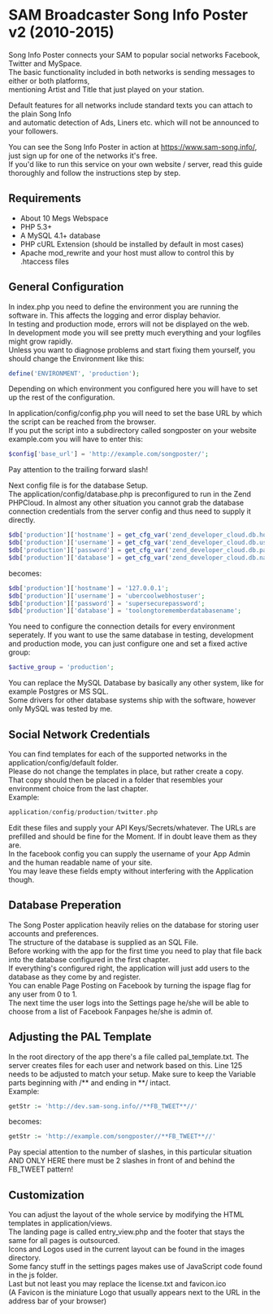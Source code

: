 SAM Broadcaster Song Info Poster v2 (2010-2015)
===============================================

Song Info Poster connects your SAM to popular social networks Facebook, Twitter and MySpace.  
The basic functionality included in both networks is sending messages to either or both platforms,  
mentioning Artist and Title that just played on your station.  

Default features for all networks include standard texts you can attach to the plain Song Info  
and automatic detection of Ads, Liners etc. which will not be announced to your followers.  

You can see the Song Info Poster in action at https://www.sam-song.info/, just sign up for one of the networks it's free.  
If you'd like to run this service on your own website / server, read this guide thoroughly and follow the instructions step by step.  

Requirements
------------

* About 10 Megs Webspace
* PHP 5.3+
* A MySQL 4.1+ database
* PHP cURL Extension (should be installed by default in most cases)
* Apache mod_rewrite and your host must allow to control this by .htaccess files

General Configuration
---------------------

In index.php you need to define the environment you are running the software in. This affects the logging and error display behavior.  
In testing and production mode, errors will not be displayed on the web.  
In development mode you will see pretty much everything and your logfiles might grow rapidly.  
Unless you want to diagnose problems and start fixing them yourself, you should change the Environment like this:
```php    
define('ENVIRONMENT', 'production');
```
Depending on which environment you configured here you will have to set up the rest of the configuration.

In application/config/config.php you will need to set the base URL by which the script can be reached from the browser.  
If you put the script into a subdirectory called songposter on your website example.com you will have to enter this:
```php    
$config['base_url']	= 'http://example.com/songposter/';
```
Pay attention to the trailing forward slash!

Next config file is for the database Setup.  
The application/config/database.php is preconfigured to run in the Zend PHPCloud. In almost any other situation you cannot grab the database connection credentials from the server config and thus need to supply it directly.
```php
$db['production']['hostname'] = get_cfg_var('zend_developer_cloud.db.host');
$db['production']['username'] = get_cfg_var('zend_developer_cloud.db.username');
$db['production']['password'] = get_cfg_var('zend_developer_cloud.db.password');
$db['production']['database'] = get_cfg_var('zend_developer_cloud.db.name');
```    
becomes:
```php
$db['production']['hostname'] = '127.0.0.1';
$db['production']['username'] = 'ubercoolwebhostuser';
$db['production']['password'] = 'supersecurepassword';
$db['production']['database'] = 'toolongtorememberdatabasename';
```
    
You need to configure the connection details for every environment seperately. If you want to use the same database in testing, development and production mode, you can just configure one and set a fixed active group:
```php    
$active_group = 'production';
```    
You can replace the MySQL Database by basically any other system, like for example Postgres or MS SQL.  
Some drivers for other database systems ship with the software, however only MySQL was tested by me.

Social Network Credentials
--------------------------

You can find templates for each of the supported networks in the application/config/default folder.  
Please do not change the templates in place, but rather create a copy.  
That copy should then be placed in a folder that resembles your environment choice from the last chapter.  
Example:
```php
application/config/production/twitter.php
```
Edit these files and supply your API Keys/Secrets/whatever. The URLs are prefilled and should be fine for the Moment. If in doubt leave them as they are.  
In the facebook config you can supply the username of your App Admin and the human readable name of your site.  
You may leave these fields empty without interfering with the Application though.  

Database Preperation
--------------------

The Song Poster application heavily relies on the database for storing user accounts and preferences.  
The structure of the database is supplied as an SQL File.  
Before working with the app for the first time you need to play that file back into the database configured in the first chapter.  
If everything's configured right, the application will just add users to the database as they come by and register.  
You can enable Page Posting on Facebook by turning the ispage flag for any user from 0 to 1.  
The next time the user logs into the Settings page he/she will be able to choose from a list of Facebook Fanpages he/she is admin of.

Adjusting the PAL Template
--------------------------

In the root directory of the app there's a file called pal_template.txt. The server creates files for each user and network based on this.
Line 125 needs to be adjusted to match your setup. Make sure to keep the Variable parts beginning with /** and ending in **/ intact.  
Example:
```php
getStr := 'http://dev.sam-song.info//**FB_TWEET**//'
```
becomes:
```php
getStr := 'http://example.com/songposter//**FB_TWEET**//'
```
Pay special attention to the number of slashes, in this particular situation AND ONLY HERE there must be 2 slashes in front of and behind the FB_TWEET pattern!


Customization
-------------

You can adjust the layout of the whole service by modifying the HTML templates in application/views.  
The landing page is called entry_view.php and the footer that stays the same for all pages is outsourced.  
Icons and Logos used in the current layout can be found in the images directory.  
Some fancy stuff in the settings pages makes use of JavaScript code found in the js folder.  
Last but not least you may replace the license.txt and favicon.ico  
(A Favicon is the miniature Logo that usually appears next to the URL in the address bar of your browser)

